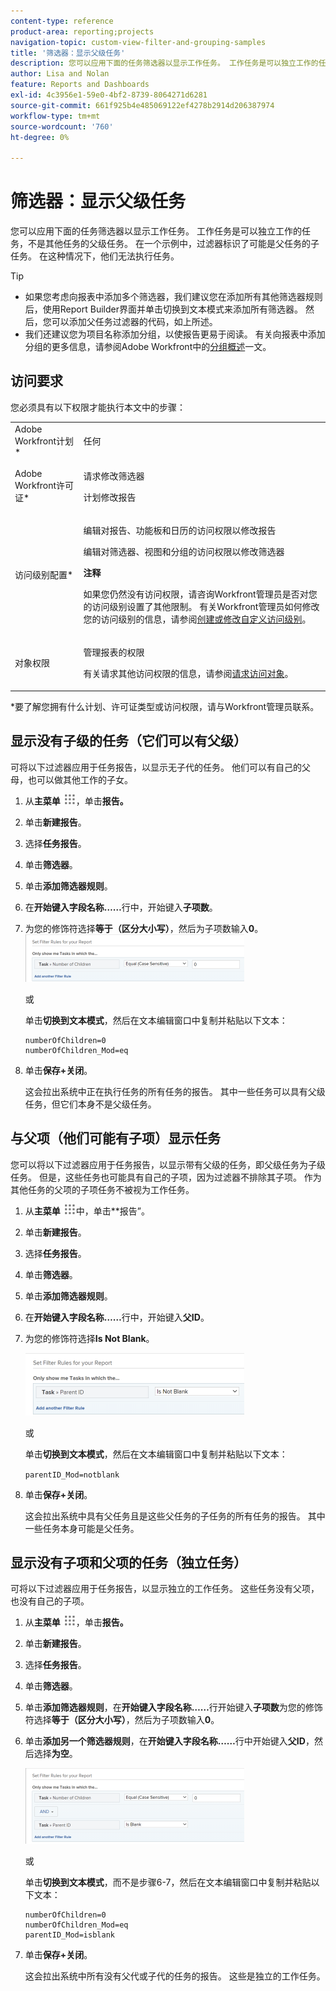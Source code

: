 ```yaml
---
content-type: reference
product-area: reporting;projects
navigation-topic: custom-view-filter-and-grouping-samples
title: '筛选器：显示父级任务'
description: 您可以应用下面的任务筛选器以显示工作任务。 工作任务是可以独立工作的任务，不是其他任务的父级任务。 在一个示例中，过滤器标识了可能是父任务的子任务。 在这种情况下，他们无法执行任务。
author: Lisa and Nolan
feature: Reports and Dashboards
exl-id: 4c3956e1-59e0-4bf2-8739-8064271d6281
source-git-commit: 661f925b4e485069122ef4278b2914d206387974
workflow-type: tm+mt
source-wordcount: '760'
ht-degree: 0%

---
```


# 筛选器：显示父级任务

您可以应用下面的任务筛选器以显示工作任务。 工作任务是可以独立工作的任务，不是其他任务的父级任务。 在一个示例中，过滤器标识了可能是父任务的子任务。 在这种情况下，他们无法执行任务。

>[!TIP]
>
>* 如果您考虑向报表中添加多个筛选器，我们建议您在添加所有其他筛选器规则后，使用Report Builder界面并单击切换到文本模式来添加所有筛选器。 然后，您可以添加父任务过滤器的代码，如上所述。 
>* 我们还建议您为项目名称添加分组，以使报告更易于阅读。 有关向报表中添加分组的更多信息，请参阅Adobe Workfront中的[分组概述](../../../reports-and-dashboards/reports/reporting-elements/groupings-overview.md)一文。
>

## 访问要求

您必须具有以下权限才能执行本文中的步骤：

<table style="table-layout:auto"> 
 <col> 
 <col> 
 <tbody> 
  <tr> 
   <td role="rowheader">Adobe Workfront计划*</td> 
   <td> <p>任何</p> </td> 
  </tr> 
  <tr> 
   <td role="rowheader">Adobe Workfront许可证*</td> 
   <td> <p>请求修改筛选器 </p>
   <p>计划修改报告</p> </td> 
  </tr> 
  <tr> 
   <td role="rowheader">访问级别配置*</td> 
   <td> <p>编辑对报告、功能板和日历的访问权限以修改报告</p> <p>编辑对筛选器、视图和分组的访问权限以修改筛选器</p> <p><b>注释</b>

如果您仍然没有访问权限，请咨询Workfront管理员是否对您的访问级别设置了其他限制。 有关Workfront管理员如何修改您的访问级别的信息，请参阅<a href="../../../administration-and-setup/add-users/configure-and-grant-access/create-modify-access-levels.md" class="MCXref xref">创建或修改自定义访问级别</a>。</p> </td>
</tr>
  <tr> 
   <td role="rowheader">对象权限</td> 
   <td> <p>管理报表的权限</p> <p>有关请求其他访问权限的信息，请参阅<a href="../../../workfront-basics/grant-and-request-access-to-objects/request-access.md" class="MCXref xref">请求访问对象</a>。</p> </td> 
  </tr> 
 </tbody> 
</table>

&#42;要了解您拥有什么计划、许可证类型或访问权限，请与Workfront管理员联系。

## 显示没有子级的任务（它们可以有父级）

可将以下过滤器应用于任务报告，以显示无子代的任务。 他们可以有自己的父母，也可以做其他工作的子女。

1. 从&#x200B;**主菜单** ![](assets/main-menu-icon.png)，单击&#x200B;**报告。**

1. 单击&#x200B;**新建报告**。
1. 选择&#x200B;**任务报告**。
1. 单击&#x200B;**筛选器**。
1. 单击&#x200B;**添加筛选器规则**。
1. 在&#x200B;**开始键入字段名称……**&#x200B;行中，开始键入&#x200B;**子项数**。

1. 为您的修饰符选择&#x200B;**等于（区分大小写）**，然后为子项数输入&#x200B;**0**。\
   ![](assets/parent-task-filter-from-the-ui-350x76.png)

   或

   单击&#x200B;**切换到文本模式**，然后在文本编辑窗口中复制并粘贴以下文本： 

   ```
   numberOfChildren=0
   numberOfChildren_Mod=eq
   ```


1. 单击&#x200B;**保存+关闭**。

   这会拉出系统中正在执行任务的所有任务的报告。 其中一些任务可以具有父级任务，但它们本身不是父级任务。

## 与父项（他们可能有子项）显示任务

您可以将以下过滤器应用于任务报告，以显示带有父级的任务，即父级任务为子级任务。 但是，这些任务也可能具有自己的子项，因为过滤器不排除其子项。 作为其他任务的父项的子项任务不被视为工作任务。

1. 从&#x200B;**主菜单** ![](assets/main-menu-icon.png)中，单击**报告”。
1. 单击&#x200B;**新建报告**。
1. 选择&#x200B;**任务报告**。
1. 单击&#x200B;**筛选器**。
1. 单击&#x200B;**添加筛选器规则**。
1. 在&#x200B;**开始键入字段名称……**&#x200B;行中，开始键入&#x200B;**父ID**。
1. 为您的修饰符选择&#x200B;**Is Not Blank**。

   ![](assets/filter-parent-id-not-blank-350x100.png)

   或

   单击&#x200B;**切换到文本模式**，然后在文本编辑窗口中复制并粘贴以下文本： 

   `parentID_Mod=notblank`

1. 单击&#x200B;**保存+关闭**。

   这会拉出系统中具有父任务且是这些父任务的子任务的所有任务的报告。 其中一些任务本身可能是父任务。

## 显示没有子项和父项的任务（独立任务）

可将以下过滤器应用于任务报告，以显示独立的工作任务。 这些任务没有父项，也没有自己的子项。

1. 从&#x200B;**主菜单** ![](assets/main-menu-icon.png)，单击&#x200B;**报告。**
1. 单击&#x200B;**新建报告**。
1. 选择&#x200B;**任务报告**。
1. 单击&#x200B;**筛选器**。
1. 单击&#x200B;**添加筛选器规则**，在&#x200B;**开始键入字段名称……**&#x200B;行开始键入&#x200B;**子项数**&#x200B;为您的修饰符选择&#x200B;**等于（区分大小写）**，然后为子项数输入&#x200B;**0**。
1. 单击&#x200B;**添加另一个筛选器规则**，在&#x200B;**开始键入字段名称……**&#x200B;行中开始键入&#x200B;**父ID**，然后选择&#x200B;**为空**。

   ![](assets/filter-parent-id-blank-and-zero-children-350x121.png)

   或

   单击&#x200B;**切换到文本模式**，而不是步骤6-7，然后在文本编辑窗口中复制并粘贴以下文本： 

   <!--
   <p data-mc-conditions="QuicksilverOrClassic.Draft mode">(NOTE: ensure steps above stay accurate)</p>
   -->

   ```
   numberOfChildren=0
   numberOfChildren_Mod=eq
   parentID_Mod=isblank
   ```

1. 单击&#x200B;**保存+关闭**。

   这会拉出系统中所有没有父代或子代的任务的报告。 这些是独立的工作任务。

